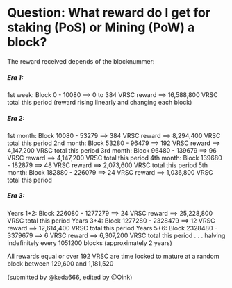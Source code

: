 # Question: What reward do I get for staking (PoS) or Mining (PoW) a block?

The reward received depends of the blocknummer:

##### Era 1:
1st week: Block 0 - 10080 ==> 0 to 384 VRSC reward ==> 16,588,800 VRSC total this period (reward rising linearly and changing each block)
##### Era 2:
1st month: Block 10080 - 53279 ==> 384 VRSC reward ==> 8,294,400 VRSC total this period
2nd month: Block 53280 - 96479 ==> 192 VRSC reward ==> 4,147,200 VRSC total this period
3rd month: Block 96480 - 139679 ==> 96 VRSC reward ==> 4,147,200 VRSC total this period
4th month: Block 139680 - 182879 ==> 48 VRSC reward ==> 2,073,600 VRSC total this period
5th month: Block 182880 - 226079 ==> 24 VRSC reward ==> 1,036,800 VRSC total this period
##### Era 3:
Years 1+2: Block 226080 - 1277279 ==> 24 VRSC reward ==> 25,228,800 VRSC total this period
Years 3+4: Block 1277280 - 2328479 ==> 12 VRSC reward ==> 12,614,400 VRSC total this period
Years 5+6: Block 2328480 - 3379679 ==> 6 VRSC reward ==> 6,307,200 VRSC total this period
. . . halving indefinitely every 1051200 blocks (approximately 2 years)

All rewards equal or over 192 VRSC are time locked to mature at a random block between 129,600 and 1,181,520

(submitted by @keda666, edited by @Oink)
